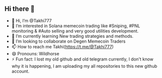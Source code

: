 ## Hi there 👋

- 👋 Hi, I’m @Takhi777
- 👀 I’m interested in Solana memecoin trading like #Sniping, #PNL monitoring & #Auto selling and very good utilities development.
- 🌱 I’m currently learning New trading strategies and methods.
- 💞️ I’m looking to collaborate on Degen Memecoin Traders
- 📫 How to reach me Takhi(https://t.me/@Takhi777)
- 😄 Pronouns: Wildhorse
- ⚡ Fun fact: I lost my old github and old telegram currently, I don't know why it is happening, I am uploading my all repositories to this new github account.

<!---
degen-meme77/degen-meme77 is a ✨ special ✨ repository because its `README.md` (this file) appears on your GitHub profile.
You can click the Preview link to take a look at your changes.
--->
